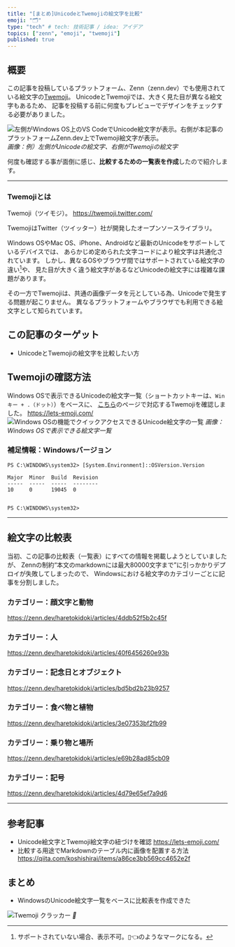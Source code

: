 ```yaml
---
title: "[まとめ]UnicodeとTwemojiの絵文字を比較"
emoji: "🗂"
type: "tech" # tech: 技術記事 / idea: アイデア
topics: ["zenn", "emoji", "twemoji"]
published: true
---
```

## 概要

この記事を投稿しているプラットフォーム、Zenn（zenn.dev）でも使用されている絵文字の[Twemoji](https://twemoji.twitter.com/)。
UnicodeとTwemojiでは、大きく見た目が異なる絵文字もあるため、
記事を投稿する前に何度もプレビューでデザインをチェックする必要がありました。

![左側がWindows OS上のVS CodeでUnicode絵文字が表示。右側が本記事のプラットフォームZenn.dev上でTwemoji絵文字が表示。](https://storage.googleapis.com/zenn-user-upload/aa1fa62682a7-20230516.png)
*画像：例）左側がUnicodeの絵文字、右側がTwemojiの絵文字*

何度も確認する事が面倒に感じ、**比較するための一覧表を作成**したので紹介します。

-----

### Twemojiとは

Twemoji（ツイモジ）。
https://twemoji.twitter.com/

TwemojiはTwitter（ツイッター）社が開発したオープンソースライブラリ。

Windows OSやMac OS、iPhone、Androidなど最新のUnicodeをサポートしているデバイスでは、
あらかじめ定められた文字コードにより絵文字は共通化されています。
しかし、異なるOSやブラウザ間ではサポートされている絵文字の違い[^1]や、
見た目が大きく違う絵文字があるなどUnicodeの絵文字には複雑な課題があります。
[^1]: サポートされていない場合、表示不可。▯👈のようなマークになる。

その一方でTwemojiは、共通の画像データを元としている為、Unicodeで発生する問題が起こりません。
異なるプラットフォームやブラウザでも利用できる絵文字として知られています。

## この記事のターゲット

- UnicodeとTwemojiの絵文字を比較したい方

## Twemojiの確認方法

Windows OSで表示できるUnicodeの絵文字一覧（ショートカットキーは、`Winキー + .（ドット）`）をベースに、
[こちら](https://lets-emoji.com/)のページで対応するTwemojiを確認しました。
https://lets-emoji.com/
![Windows OSの機能でクイックアクセスできるUnicode絵文字の一覧](https://storage.googleapis.com/zenn-user-upload/ffe5b01d01dd-20230511.png)
*画像：Windows OSで表示できる絵文字一覧*

### 補足情報：Windowsバージョン

```powershell:Windows10 Pro
PS C:\WINDOWS\system32> [System.Environment]::OSVersion.Version

Major  Minor  Build  Revision
-----  -----  -----  --------
10     0      19045  0


PS C:\WINDOWS\system32>
```

-----

## 絵文字の比較表

当初、この記事の比較表（一覧表）にすべての情報を掲載しようとしていましたが、
Zennの制約“本文のmarkdownには最大80000文字まで”に引っかかりデプロイが失敗してしまったので、
Windowsにおける絵文字のカテゴリーごとに記事を分割しました。

### カテゴリー：顔文字と動物

https://zenn.dev/haretokidoki/articles/4ddb52f5b2c45f

### カテゴリー：人

https://zenn.dev/haretokidoki/articles/40f6456260e93b

### カテゴリー：記念日とオブジェクト

https://zenn.dev/haretokidoki/articles/bd5bd2b23b9257

### カテゴリー：食べ物と植物

https://zenn.dev/haretokidoki/articles/3e07353bf2fb99

### カテゴリー：乗り物と場所

https://zenn.dev/haretokidoki/articles/e69b28ad85cb09

### カテゴリー：記号

https://zenn.dev/haretokidoki/articles/4d79e65ef7a9d6

-----

## 参考記事

- Unicode絵文字とTwemoji絵文字の紐づけを確認
    https://lets-emoji.com/
- 比較する用途でMarkdownのテーブル内に画像を配置する方法
    https://qiita.com/koshishirai/items/a86ce3bb569cc4652e2f

## まとめ

- WindowsのUnicode絵文字一覧をベースに比較表を作成できた

![Twemoji クラッカー](https://twemoji.maxcdn.com/v/14.0.2/72x72/1f389.png)
*🎉*
